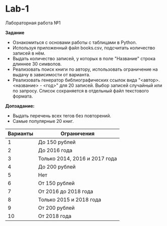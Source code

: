 # Lab-1
Лабораторная работа №1

**Задание**
* Ознакомиться с основами работы с таблицами в Python.
* Используя приложенный файл books.csv, подсчитать количество записей в нём.
* Выдать количество записей, у которых в поле "Название" строка длиннее 30 символов.
* Реализовать поиск книги по автору, использовать ограничение на выдачу в зависимости от варианта.
* Реализовать генератор библиографических ссылок вида "<автор>. <название> - <год>" для 20 записей. Выбор записей случайный или по запросу. Список сохраняется в отдельный файл текстового формата.

**Допзадание:**
* Выдать перечень всех тегов без повторений.
* Самые популярные 20 книг.

| Варианты | Ограничения |
| -------- | ----------- |
| 1 | До 150 рублей |
| 2 | До 2016 года |
| 3 | Только 2014, 2016 и 2017 года |
| 4 | До 200 рублей |
| 5 | Нет |
| 6 |	От 150 рублей |
| 7 | От 2016 до 2018 года |
| 8 | Только 2015 и 2018 года |
| 9 | От 200 рублей |
| 10 | От 2018 года |
